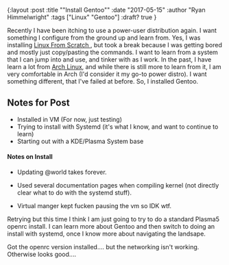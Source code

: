 {:layout :post
:title  "\"Install Gentoo\""
:date "2017-05-15"
:author "Ryan Himmelwright"
:tags ["Linux" "Gentoo"]
:draft? true
}

Recently I have been itching to use a power-user distribution again. I want something I configure from the ground up and learn from. Yes, I was installing [Linux From Scratch ](http://ryan.himmelwright.net/tags-output/LFS), but took a break because I was getting bored and mostly just copy/pasting the commands. I want to learn from a system that I can jump into and use, and tinker with as I work. In the past, I have learn a lot from [Arch Linux](https://archlinux.org), and while there is still more to learn from it, I am very comfortable in Arch (I'd consider it my go-to power distro). I want something different, that I've failed at before. So, I installed Gentoo.

<!-- more -->

## Notes for Post
* Installed in VM (For now, just testing)
* Trying to install with Systemd (it's what I know, and want to continue to learn)
* Starting out with a KDE/Plasma System base

#### Notes on Install
* Updating @world takes forever.
* Used several documentation pages when compiling kernel (not directly clear what to do with the systemd stuff).

* Virtual manger kept fucken pausing the vm so IDK wtf.


Retrying but this time I think I am just going to try to do a standard Plasma5
openrc install. I can learn more about Gentoo and then switch to doing an
install with systemd, once I know more about navigating the landsape.


Got the openrc version installed.... but the networking isn't working. Otherwise
looks good....
